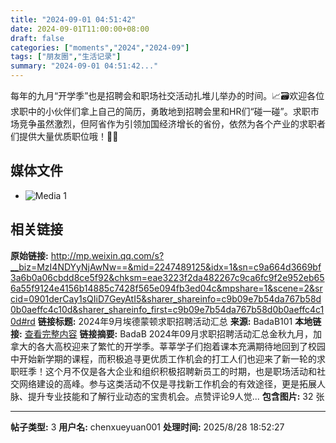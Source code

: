 ```yaml
---
title: "2024-09-01 04:51:42"
date: 2024-09-01T11:00:00+08:00
draft: false
categories: ["moments","2024","2024-09"]
tags: ["朋友圈","生活记录"]
summary: "2024-09-01 04:51:42..."
---
```


每年的九月“开学季”也是招聘会和职场社交活动扎堆儿举办的时间。📈🗃️欢迎各位求职中的小伙伴们拿上自己的简历，勇敢地到招聘会里和HR们“碰一碰”。求职市场竞争虽然激烈，但阿省作为引领加国经济增长的省份，依然为各个产业的求职者们提供大量优质职位哦！🥰📩

## 媒体文件

- ![Media 1](/Moments/photos/2024-09-01/202409010451420.jpg)

## 相关链接

**原始链接:** http://mp.weixin.qq.com/s?__biz=MzI4NDYyNjAwNw==&mid=2247489125&idx=1&sn=c9a664d3669bf3a6b0a06cbdd8ce5f92&chksm=eae3223f2da482267c9ca6fc9f2e952eb656a55f9124e4156b14885c7428f565e094fb3ed04c&mpshare=1&scene=2&srcid=0901derCay1sQIiD7GeyAtI5&sharer_shareinfo=c9b09e7b54da767b58d0b0aeffc4c10d&sharer_shareinfo_first=c9b09e7b54da767b58d0b0aeffc4c10d#rd
**链接标题:** 2024年9月埃德蒙顿求职招聘活动汇总
**来源:** BadaB101
**本地链接:** [查看完整内容](/link_content/2024/09/2024-09-01-1/link_content/)
**链接摘要:** BadaB 2024年09月求职招聘活动汇总金秋九月，加拿大的各大高校迎来了繁忙的开学季。莘莘学子们抱着课本充满期待地回到了校园中开始新学期的课程，而积极追寻更优质工作机会的打工人们也迎来了新一轮的求职旺季！这个月不仅是各大企业和组织积极招聘新员工的时期，也是职场活动和社交网络建设的高峰。参与这类活动不仅是寻找新工作机会的有效途径，更是拓展人脉、提升专业技能和了解行业动态的宝贵机会。点赞评论9人觉...
**包含图片:** 32 张

---

**帖子类型:** 3
**用户名:** chenxueyuan001
**处理时间:** 2025/8/28 18:52:27